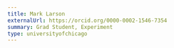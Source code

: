 ```yaml
---
title: Mark Larson
externalUrl: https://orcid.org/0000-0002-1546-7354
summary: Grad Student, Experiment
type: universityofchicago
---
```

